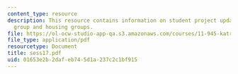 ```yaml
---
content_type: resource
description: This resource contains information on student project updates on environmental
  group and housing groups.
file: https://ol-ocw-studio-app-qa.s3.amazonaws.com/courses/11-945-katrina-practicum-spring-2006/01653e2b2dafeb745d1a237c2c1bf915_sess17.pdf
file_type: application/pdf
resourcetype: Document
title: sess17.pdf
uid: 01653e2b-2daf-eb74-5d1a-237c2c1bf915
---
```

